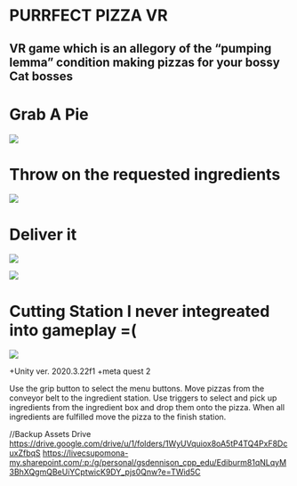 <h1>PURRFECT PIZZA VR</h1>
<h2>VR game which is an allegory of the “pumping lemma” condition making pizzas for your bossy Cat bosses</h2>




<h1>Grab A Pie</h1>

![](https://github.com/MartyChouette/Purrfect_Pizza_VR/blob/main/GIFS/PPDISPLAY1.gif)


<h1>Throw on the requested ingredients</h1>

![](https://github.com/MartyChouette/Purrfect_Pizza_VR/blob/main/GIFS/PPINGRED2%20.gif)


<h1>Deliver it</h1>

![](https://github.com/MartyChouette/Purrfect_Pizza_VR/blob/main/GIFS/PPMOVE3.gif)


![](https://github.com/MartyChouette/Purrfect_Pizza_VR/blob/main/GIFS/PPWIN4.gif)



<h1>Cutting Station I never integreated into gameplay =(</h1>

![](https://github.com/MartyChouette/Purrfect_Pizza_VR/blob/main/GIFS/PPVRCUT.gif)



+Unity ver. 2020.3.22f1
+meta quest 2

Use the grip button to select the menu buttons.
Move pizzas from the conveyor belt to the ingredient station.
Use triggers to select and pick up ingredients from the ingredient box and drop them onto the pizza.
When all ingredients are fulfilled move the pizza to the finish station.














//Backup Assets Drive
https://drive.google.com/drive/u/1/folders/1WyUVquiox8oA5tP4TQ4PxF8DcuxZfbqS
https://livecsupomona-my.sharepoint.com/:p:/g/personal/gsdennison_cpp_edu/Ediburm81qNLqyM3BhXQgmQBeUiYCptwicK9DY_pjs0Qnw?e=TWid5C
